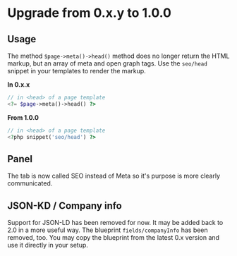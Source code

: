 # Upgrade from 0.x.y to 1.0.0

## Usage

The method `$page->meta()->head()` method does no longer return the HTML markup, but an array of meta and open graph tags. Use the `seo/head` snippet in your templates to render the markup. 

**In 0.x.x**
```php
// in <head> of a page template
<?= $page->meta()->head() ?>
```

**From 1.0.0**
```php
// in <head> of a page template
<?php snippet('seo/head') ?>
```

## Panel
The tab is now called SEO instead of Meta so it's purpose is more clearly communicated.

## JSON-KD / Company info

Support for JSON-LD has been removed for now. It may be added back to 2.0 in a more useful way. 
The blueprint `fields/companyInfo` has been removed, too. You may copy the blueprint from the latest 0.x version and use it directly in your setup. 
